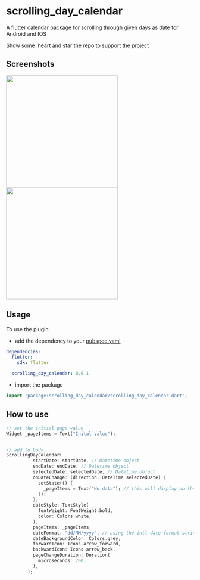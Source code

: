# scrolling_day_calendar

A flutter calendar package for scrolling through given days as date for Android and IOS

Show some :heart and star the repo to support the project

## Screenshots
<img src="https://github.com/bmb-enterprises/scrolling-day-calendar/blob/master/sample_images/1.png" height="300em" />
<img src="https://github.com/bmb-enterprises/scrolling-day-calendar/blob/master/sample_images/2.png" height="300em" />


## Usage 

To use the plugin: 

* add the dependency to your [pubspec.yaml](https://github.com/bmb-enterprises/scrolling-day-calendar/tree/master/example)

```yaml
dependencies:
  flutter:
    sdk: flutter

  scrolling_day_calendar: 0.0.1

```

* import the package 
```dart 
import 'package:scrolling_day_calendar/scrolling_day_calendar.dart';

```

## How to use

```dart
// set the initial page value
Widget _pageItems = Text("Inital value");


// add to body
ScrollingDayCalendar(
          startDate: startDate, // Datetime object
          endDate: endDate, // Datetime object
          selectedDate: selectedDate, // Datetime object
          onDateChange: (direction, DateTime selectedDate) {
            setState(() {
              _pageItems = Text("No data"); // this will display on the new page
            });
          },
          dateStyle: TextStyle(
            fontWeight: FontWeight.bold,
            color: Colors.white,
          ),
          pageItems: _pageItems,
          dateFormat: "dd/MM/yyyy", // using the intl date format string
          dateBackgroundColor: Colors.grey,
          forwardIcon: Icons.arrow_forward,
          backwardIcon: Icons.arrow_back,
          pageChangeDuration: Duration(
            microseconds: 700,
          ),
        );
```